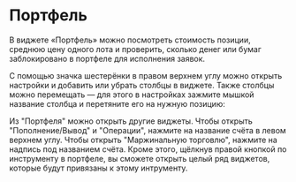 # Портфель 
В виджете «Портфель» можно посмотреть стоимость позиции, среднюю цену одного лота и проверить, сколько денег или бумаг заблокировано в портфеле для исполнения заявок. 

С помощью значка шестерёнки в правом верхнем углу можно открыть настройки и добавить или убрать столбцы в виджете. Также столбцы можно перемещать — для этого в настройках зажмите мышкой название столбца и перетяните его на нужную позицию: 

Из "Портфеля" можно открыть другие виджеты. Чтобы открыть "Пополнение/Вывод" и "Операции", нажмите на название счёта в левом верхнем углу. Чтобы открыть "Маржинальную торговлю", нажмите на надпись под названием счёта. Кроме этого, щёлкнув правой кнопкой по инструменту в портфеле, вы сможете открыть целый ряд виджетов, которые будут привязаны к этому интрументу. 
